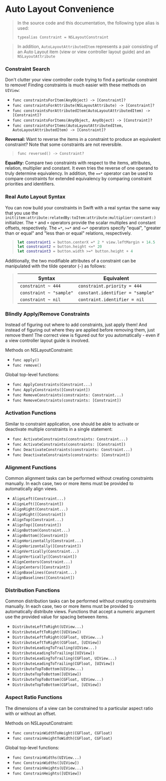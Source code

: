 Auto Layout Convenience
=======================


> In the source code and this documentation, the following type alias is used:
>
> `typealias Constraint = NSLayoutConstraint`

> In addition, `AutoLayoutAttributedItem` represents a pair consisting of an Auto Layout item (view or view controller layout guide) and an `NSLayoutAttribute`


### Constraint Search

Don't clutter your view controller code trying to find a particular constraint to remove!   Finding constraints is much easier with these methods on `UIView`:

 - `func constraintsForItem(AnyObject) -> [Constraint]?`
 - `func constraintsForAttribute(NSLayoutAttribute) -> [Constraint]?`
 - `func constraintsForAttributedItem(AutoLayoutAttributedItem) -> [Constraint]?`
 - `func constraintsForItems(AnyObject, AnyObject) -> [Constraint]?`
 - `func constraintsForItems(AutoLayoutAttributedItem, AutoLayoutAttributedItem) -> [Constraint]?`


**Reversal:**
Want to reverse the items in a constraint to produce an equivalent constraint?  Note that some constraints are not reversible.

> `func reversed() -> Constraint?`


**Equality:**
Compare two constraints with respect to the items, attributes, relation, multiplier and constant.  It even tries the reverse of one operand to truly determine equivalency.  In addition, the `==*` operator can be used to compare constraints for extended equivalency by comparing constraint priorities and identifiers.


### Real Auto Layout Syntax

You can now build your constraints in Swift with a real syntax the same way that you use the `init(item:attribute:relatedBy:toItem:attribute:multiplier:constant:)` initializer.  The `*` and `+` operators provide the scalar multiples and constant offsets, respectively.  The `=*`, `>=*` and `<=*` operators specify "equal", "greater than or equal" and "less than or equal" relations, respectively.

> ```swift
> let constraint1 = button.centerX =* 2 * view.leftMargin + 14.5
> let constraint2 = button.height <=* 20
> let constraint3 = button.width >=* button.height + 4
> ```

Additionally, the two modifiable attributes of a constraint can be manipulated with the tilde operator (`~`) as follows:

> Syntax|Equivalent
> ------|----------
> `constraint ~ 444`|`constraint.priority = 444`
> `constraint ~ "sample"`|`constant.identifier = "sample"`
> `constraint ~ nil`|`contraint.identifier = nil`


### Blindly Apply/Remove Constraints

Instead of figuring out where to add constraints, just apply them!  And instead of figuring out where they are applied before removing them, just remove them!  The correct view is figured out for you automatically - even if a view controller layout guide is involved.

Methods on NSLayoutConstraint:
 - `func apply()`
 - `func remove()`

Global top-level functions:
 - `func ApplyConstraints(Constraint...)`
 - `func ApplyConstraints([Constraint])`
 - `func RemoveConstraints(constraints: Constraint...)`
 - `func RemoveConstraints(constraints: [Constraint])`


### Activation Functions

Similar to constraint application, one should be able to activate or deactivate multiple constraints in a single statement:
 - `func ActivateConstraints(constraints: Constraint...)`
 - `func ActivateConstraints(constraints: [Constraint])`
 - `func DeactivateConstraints(constraints: Constraint...)`
 - `func DeactivateConstraints(constraints: [Constraint])`


### Alignment Functions

Common alignment tasks can be performed without creating constraints manually.  In each case, two or more items must be provided to automatically align views.
 - `AlignLeft(Constraint...)`
 - `AlignLeft([Constraint])`
 - `AlignRight(Constraint...)`
 - `AlignRight([Constraint])`
 - `AlignTop(Constraint...)`
 - `AlignTop([Constraint])`
 - `AlignBottom(Constraint...)`
 - `AlignBottom([Constraint])`
 - `AlignHorizontally(Constraint...)`
 - `AlignHorizontally([Constraint])`
 - `AlignVertically(Constraint...)`
 - `AlignVertically([Constraint])`
 - `AlignCenters(Constraint...)`
 - `AlignCenters([Constraint])`
 - `AlignBaselines(Constraint...)`
 - `AlignBaselines([Constraint])`


### Distribution Functions

Common distribution tasks can be performed without creating constraints manually.  In each case, two or more items must be provided to automatically distribute views.  Functions that accept a numeric argument use the provided value for spacing between items.
 - `DistributeLeftToRight(UIView...)`
 - `DistributeLeftToRight([UIView])`
 - `DistributeLeftToRight(CGFloat, UIView...)`
 - `DistributeLeftToRight(CGFloat, [UIView])`
 - `DistributeLeadingToTrailing(UIView...)`
 - `DistributeLeadingToTrailing([UIView])`
 - `DistributeLeadingToTrailing(CGFloat, UIView...)`
 - `DistributeLeadingToTrailing(CGFloat, [UIView])`
 - `DistributeTopToBottom(UIView...)`
 - `DistributeTopToBottom([UIView])`
 - `DistributeTopToBottom(CGFloat, UIView...)`
 - `DistributeTopToBottom(CGFloat, [UIView])`

### Aspect Ratio Functions

The dimensions of a view can be constrained to a particular aspect ratio with or without an offset.

Methods on NSLayoutConstraint:
 - `func constrainWidthToHeight(CGFloat, CGFloat)`
 - `func constrainHeightToWidth(CGFloat, CGFloat)`

Global top-level functions:
 - `func ConstrainWidths(UIView...)`
 - `func ConstrainWidths([UIView])`
 - `func ConstrainHeights(UIView...)`
 - `func ConstrainHeights([UIView])`
